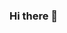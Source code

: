 ### Hi there 👋

<!--
**TripleStarCodeHunter/TripleStarCodeHunter** is a ✨ _special_ ✨ repository because its `README.md` (this file) appears on your GitHub profile.

Here are some ideas to get you started:

## About Me

- 🔭 I’m currently working on a web app using Angular, PostgreSQL, Node.jsand Express.js
- 🌱 I’m currently learning Web Automation using Selenium
- 👯 I’m excited to contribute to open source
- 🤔 I’m looking for help with ...
- 💬 Ask me about ...
- 📫 How to reach me: ...
- 😄 Pronouns: ...
- ⚡ Fun fact: ...


## My Skillset

[![My Skills](https://skillicons.dev/icons?i=c,cpp,py,html,css,js,angular,react,selenium,nodejs,express,postgres,git,github&perline=3)](https://skillicons.dev)

-->

